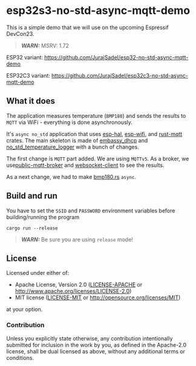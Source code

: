 # esp32s3-no-std-async-mqtt-demo

This is a simple demo that we will use on the upcoming Espressif DevCon23.
> **_WARN:_** MSRV: 1.72

ESP32 variant: https://github.com/JurajSadel/esp32-no-std-async-mqtt-demo

ESP32C3 variant: https://github.com/JurajSadel/esp32c3-no-std-async-mqtt-demo

## What it does
The application measures temperature (`BMP180`) and sends the results to `MQTT` via WiFi - everything is done asynchronously.

It's `async no_std` application that uses [esp-hal](https://crates.io/crates/esp32c3-hal), [esp-wifi](https://github.com/esp-rs/esp-wifi/tree/main), and [rust-mqtt](https://crates.io/crates/rust-mqtt) crates. The main skeleton is made of [embassy_dhcp](https://github.com/esp-rs/esp-wifi/blob/68dc11bbb2c0efa29c4acbbf134d6f142441065e/examples-esp32c3/examples/embassy_dhcp.rs) and [no_std_temperature_logger](https://github.com/bjoernQ/esp32-rust-nostd-temperature-logger) with a bunch of changes.

The first change is `MQTT` part added. We are using `MQTTv5`. As a broker, we use[public-mqtt-broker](https://www.hivemq.com/public-mqtt-broker/) and [websocket-client](https://www.hivemq.com/demos/websocket-client/) to see the results.

As a next change, we had to make [bmp180.rs](https://github.com/bjoernQ/esp32-rust-nostd-temperature-logger/blob/main/src/bmp180.rs) `async`.

## Build and run
You have to set the `SSID` and `PASSWORD` environment variables before building/running the program

`cargo run --release`

> **_WARN:_** Be sure you are using `release` mode!
## License

Licensed under either of:

- Apache License, Version 2.0 ([LICENSE-APACHE](LICENSE-APACHE) or http://www.apache.org/licenses/LICENSE-2.0)
- MIT license ([LICENSE-MIT](LICENSE-MIT) or http://opensource.org/licenses/MIT)

at your option.

### Contribution

Unless you explicitly state otherwise, any contribution intentionally submitted for inclusion in
the work by you, as defined in the Apache-2.0 license, shall be dual licensed as above, without
any additional terms or conditions.
